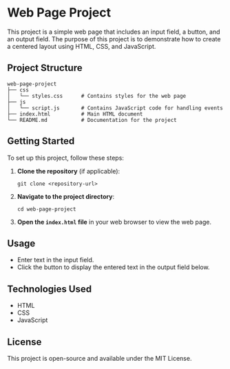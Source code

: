 # Web Page Project

This project is a simple web page that includes an input field, a button, and an output field. The purpose of this project is to demonstrate how to create a centered layout using HTML, CSS, and JavaScript.

## Project Structure

```
web-page-project
├── css
│   └── styles.css      # Contains styles for the web page
├── js
│   └── script.js       # Contains JavaScript code for handling events
├── index.html          # Main HTML document
└── README.md           # Documentation for the project
```

## Getting Started

To set up this project, follow these steps:

1. **Clone the repository** (if applicable):
   ```
   git clone <repository-url>
   ```

2. **Navigate to the project directory**:
   ```
   cd web-page-project
   ```

3. **Open the `index.html` file** in your web browser to view the web page.

## Usage

- Enter text in the input field.
- Click the button to display the entered text in the output field below.

## Technologies Used

- HTML
- CSS
- JavaScript

## License

This project is open-source and available under the MIT License.